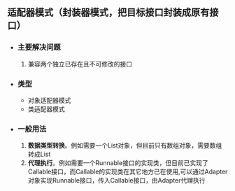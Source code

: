 ## 适配器模式（封装器模式，把目标接口封装成原有接口）

- ### 	主要解决问题

  1. 兼容两个独立已存在且不可修改的接口

- ### 类型

  - 对象适配器模式
  - 类适配器模式

- ### 一般用法

  1. **数据类型转换**。例如需要一个List对象，但目前只有数组对象，需要数组转成List
  2. **代理执行**。例如需要一个Runnable接口的实现类，但目前已实现了Callable接口，而Callable的实现类在其它地方已在使用,可以通过Adapter对象实现Runnable接口，传入Callable接口，由Adapter代理执行

